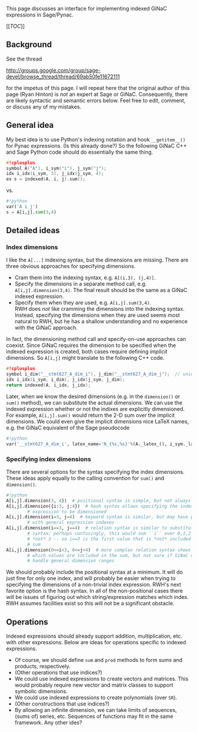 
This page discusses an interface for implementing indexed GiNaC expressions in Sage/Pynac. 

[[_TOC_]] 


## Background

See the thread 

<a href="http://groups.google.com/group/sage-devel/browse_thread/thread/69ab50fe11672111">http://groups.google.com/group/sage-devel/browse_thread/thread/69ab50fe11672111</a> 

for the impetus of this page.  I will repeat here that the original author of this page (Ryan Hinton) is *not* an expert at Sage or GiNaC.  Consequently, there are likely syntactic and semantic errors below.  Feel free to edit, comment, or discuss any of my mistakes. 


## General idea

My best idea is to use Python's indexing notation and hook `__getitem__()` for Pynac expressions.  (Is this already done?)  So the following GiNaC C++ and Sage Python code should do essentially the same thing. 
```cpp
#!cplusplus 
symbol A("A"), i_sym("i"), j_sym("j");
idx i_idx(i_sym, 3), j_idx(j_sym, 4);
ex s = indexed(A, i, j).sum();
```
vs. 
```python
#!python 
var('A i j')
s = A[i,j].sum(3,4)
```

## Detailed ideas


### Index dimensions

I like the `A[...]` indexing syntax, but the dimensions are missing.  There are three obvious approaches for specifying dimensions. 

* Cram them into the indexing syntax, e.g. `A[(i,3), (j,4)]`. 
* Specify the dimensions in a separate method call, e.g. `A[i,j].dimension(3,4)`.  The final result should be the same as a GiNaC indexed expression. 
* Specify them when they are used, e.g. `A[i,j].sum(3,4)`.   
RWH does *not* like cramming the dimensions into the indexing syntax.  Instead, specifying the dimensions when they are used seems most natural to RWH, but he has a shallow understanding and no experience with the GiNaC approach.   

In fact, the dimensioning method call and specify-on-use approaches can coexist.  Since GiNaC requires the dimension to be specified when the indexed expression is created, both cases require defining *implicit* dimensions.  So `A[i,j]` might translate to the following C++ code. 
```cpp
#!cplusplus 
symbol i_dim("__stmt627_A_dim_i"), j_dim("__stmt627_A_dim_j");  // unique symbol names
idx i_idx(i_sym, i_dim), j_idx(j_sym, j_dim);
return indexed(A, i_idx, j_idx);
```
Later, when we know the desired dimensions (e.g. in the `dimension()` or `sum()` method), we can substitute the actual dimensions.  We can use the indexed expression whether or not the indixes are explicitly dimensioned.  For example, `A[i,j].sum()` would return the 2-D sum over the implicit dimensions.  We could even give the implicit dimensions nice LaTeX names, e.g. the GiNaC equivalent of the Sage pseudocode 
```python
#!python 
var('__stmt627_A_dim_i', latex_name='N_{%s,%s}'%(A._latex_(), i_sym._latex_()))
```

### Specifying index dimensions

There are several options for the syntax specifying the index dimensions.  These ideas apply equally to the calling convention for `sum()` and `dimension()`. 
```python
#!python 
A[i,j].dimension(3, 4})  # positional syntax is simple, but not always clear
A[i,j].dimension({i:3, j:4})  # hash syntax allows specifying the index 
        # expression to be dimensioned
A[i,j].dimension(i=3, j=4)  # keyword syntax is similar, but may have problems 
        # with general expression indexes
A[i,j].dimension(i==3, j==4)  # relation syntax is similar to substitution 
        # syntax; perhaps confusingly, this would sum ``i`` over 0,1,2 and 
        # *not* 3 -- so i==3 is the first value that is *not* included in the 
        # sum
A[i,j].dimension(0<=i<3, 0<=j<4)  # more complex relation syntax shows exactly 
        # which values are included in the sum, but not sure if GiNaC can 
        # handle general dimension ranges
```
We should probably include the positional syntax at a minimum.  It will do just fine for only one index, and will probably be easier when trying to specifying the dimensions of a non-trivial index expression.  RWH's next favorite option is the hash syntax.  In all of the non-positional cases there will be issues of figuring out which string/expression matches which index.  RWH assumes facilities exist so this will not be a significant obstacle. 


## Operations

Indexed expressions should already support addition, multiplication, etc. with other expressions.  Below are ideas for operations specific to indexed expressions. 

* Of course, we should define `sum` and `prod` methods to form sums and products, respectively.   
* (Other operations that use indices?) 
* We could use indexed expressions to create vectors and matrices.  This would probably require new vector and matrix classes to support symbolic dimensions. 
* We could use indexed expressions to create polynomials (over `SR`). 
* (Other constructions that use indices?) 
* By allowing an infinite dimension, we can take limits of sequences, (sums of) series, etc.  Sequences of functions may fit in the same framework. 
Any other ides? 
